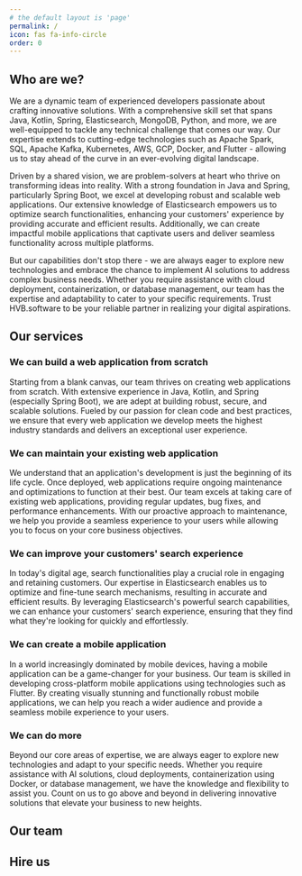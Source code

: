 ```yaml
---
# the default layout is 'page'
permalink: /
icon: fas fa-info-circle
order: 0
---
```


## Who are we?

We are a dynamic team of experienced developers passionate about crafting innovative solutions. With a comprehensive skill set that spans Java, Kotlin, Spring, Elasticsearch, MongoDB, Python, and more, we are well-equipped to tackle any technical challenge that comes our way. Our expertise extends to cutting-edge technologies such as Apache Spark, SQL, Apache Kafka, Kubernetes, AWS, GCP, Docker, and Flutter - allowing us to stay ahead of the curve in an ever-evolving digital landscape.

Driven by a shared vision, we are problem-solvers at heart who thrive on transforming ideas into reality. With a strong foundation in Java and Spring, particularly Spring Boot, we excel at developing robust and scalable web applications. Our extensive knowledge of Elasticsearch empowers us to optimize search functionalities, enhancing your customers' experience by providing accurate and efficient results. Additionally, we can create impactful mobile applications that captivate users and deliver seamless functionality across multiple platforms.

But our capabilities don't stop there - we are always eager to explore new technologies and embrace the chance to implement AI solutions to address complex business needs. Whether you require assistance with cloud deployment, containerization, or database management, our team has the expertise and adaptability to cater to your specific requirements. Trust HVB.software to be your reliable partner in realizing your digital aspirations.

## Our services

### We can build a web application from scratch

Starting from a blank canvas, our team thrives on creating web applications from scratch. With extensive experience in Java, Kotlin, and Spring (especially Spring Boot), we are adept at building robust, secure, and scalable solutions. Fueled by our passion for clean code and best practices, we ensure that every web application we develop meets the highest industry standards and delivers an exceptional user experience.

### We can maintain your existing web application

We understand that an application's development is just the beginning of its life cycle. Once deployed, web applications require ongoing maintenance and optimizations to function at their best. Our team excels at taking care of existing web applications, providing regular updates, bug fixes, and performance enhancements. With our proactive approach to maintenance, we help you provide a seamless experience to your users while allowing you to focus on your core business objectives.

### We can improve your customers' search experience

In today's digital age, search functionalities play a crucial role in engaging and retaining customers. Our expertise in Elasticsearch enables us to optimize and fine-tune search mechanisms, resulting in accurate and efficient results. By leveraging Elasticsearch's powerful search capabilities, we can enhance your customers' search experience, ensuring that they find what they're looking for quickly and effortlessly.

### We can create a mobile application

In a world increasingly dominated by mobile devices, having a mobile application can be a game-changer for your business. Our team is skilled in developing cross-platform mobile applications using technologies such as Flutter. By creating visually stunning and functionally robust mobile applications, we can help you reach a wider audience and provide a seamless mobile experience to your users.

### We can do more

Beyond our core areas of expertise, we are always eager to explore new technologies and adapt to your specific needs. Whether you require assistance with AI solutions, cloud deployments, containerization using Docker, or database management, we have the knowledge and flexibility to assist you. Count on us to go above and beyond in delivering innovative solutions that elevate your business to new heights.

## Our team

## Hire us

